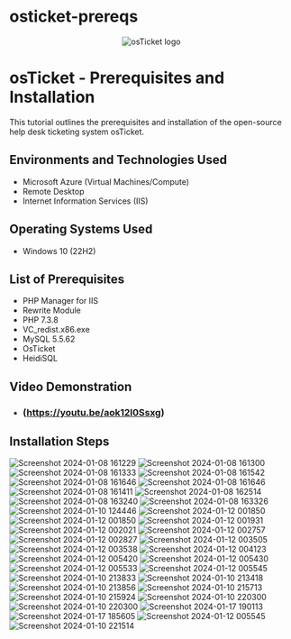 # osticket-prereqs
<p align="center">
<img src="https://i.imgur.com/Clzj7Xs.png" alt="osTicket logo"/>
</p>

<h1>osTicket - Prerequisites and Installation</h1>
This tutorial outlines the prerequisites and installation of the open-source help desk ticketing system osTicket.<br />

<h2>Environments and Technologies Used</h2>

- Microsoft Azure (Virtual Machines/Compute)
- Remote Desktop
- Internet Information Services (IIS)

<h2>Operating Systems Used </h2>

- Windows 10</b> (22H2)

<h2>List of Prerequisites</h2>

- PHP Manager for IIS
- Rewrite Module 
- PHP 7.3.8
- VC_redist.x86.exe
- MySQL 5.5.62
- OsTicket
- HeidiSQL

<h2>Video Demonstration</h2>

- ### (https://youtu.be/aok12l0Ssxg)

<h2>Installation Steps</h2>

![Screenshot 2024-01-08 161229](https://github.com/TakiraMcCoy/osticket-prereqs/assets/155402684/b61e6455-06c7-4d25-b811-45bc1d763158)
![Screenshot 2024-01-08 161300](https://github.com/TakiraMcCoy/osticket-prereqs/assets/155402684/5df5c259-848d-4f21-b448-19191f88be9d)
![Screenshot 2024-01-08 161333](https://github.com/TakiraMcCoy/osticket-prereqs/assets/155402684/1b7a7552-86e3-4d53-9403-b2fec05eece0)
![Screenshot 2024-01-08 161542](https://github.com/TakiraMcCoy/osticket-prereqs/assets/155402684/d380738d-9d62-4525-b4ed-b017ae689957)
![Screenshot 2024-01-08 161646](https://github.com/TakiraMcCoy/osticket-prereqs/assets/155402684/6d8fba19-b555-4774-a7dc-9679880b942f)
![Screenshot 2024-01-08 161646](https://github.com/TakiraMcCoy/osticket-prereqs/assets/155402684/145c53b2-69c2-43a4-b440-8734c5266634)
![Screenshot 2024-01-08 161411](https://github.com/TakiraMcCoy/osticket-prereqs/assets/155402684/698bf4bc-5e72-4e34-a40c-763b61a8c665)
![Screenshot 2024-01-08 162514](https://github.com/TakiraMcCoy/osticket-prereqs/assets/155402684/5a4d2e76-b2ae-4f65-b601-ec43013d74d1)
![Screenshot 2024-01-08 163240](https://github.com/TakiraMcCoy/osticket-prereqs/assets/155402684/e1ab17db-0d1b-419b-be17-7e0297eb6fce)
![Screenshot 2024-01-08 163326](https://github.com/TakiraMcCoy/osticket-prereqs/assets/155402684/783cdd4b-9a42-4529-a8dd-51573394803c)
![Screenshot 2024-01-10 124446](https://github.com/TakiraMcCoy/osticket-prereqs/assets/155402684/1ad168ca-72bd-4e67-a1fe-31abdcc1372b)
![Screenshot 2024-01-12 001850](https://github.com/TakiraMcCoy/osticket-prereqs/assets/155402684/add7c42b-3463-42cb-b066-78411f77d1c1)
![Screenshot 2024-01-12 001850](https://github.com/TakiraMcCoy/osticket-prereqs/assets/155402684/ba0264c4-6fb1-4403-a2cf-81cda3c00797)
![Screenshot 2024-01-12 001931](https://github.com/TakiraMcCoy/osticket-prereqs/assets/155402684/afdf99fb-c149-43bb-bbc6-e25948251768)
![Screenshot 2024-01-12 002021](https://github.com/TakiraMcCoy/osticket-prereqs/assets/155402684/b0a03c42-bc64-4a4c-bf22-1a0b54a143ee)
![Screenshot 2024-01-12 002757](https://github.com/TakiraMcCoy/osticket-prereqs/assets/155402684/a7e4d191-6bdc-43be-abd5-0c7bfdff5638)
![Screenshot 2024-01-12 002827](https://github.com/TakiraMcCoy/osticket-prereqs/assets/155402684/28f2e728-6562-49af-8c01-b5f881594b45)
![Screenshot 2024-01-12 003505](https://github.com/TakiraMcCoy/osticket-prereqs/assets/155402684/f898c113-1f5d-4a18-8afa-06928d317e35)
![Screenshot 2024-01-12 003538](https://github.com/TakiraMcCoy/osticket-prereqs/assets/155402684/389d49a9-5f3c-49ff-85d4-bf3849922038)
![Screenshot 2024-01-12 004123](https://github.com/TakiraMcCoy/osticket-prereqs/assets/155402684/42719db0-6d29-4aa0-a38f-e78633c8e814)
![Screenshot 2024-01-12 005420](https://github.com/TakiraMcCoy/osticket-prereqs/assets/155402684/a76378ab-cb09-4bf2-9c82-ca03860be5c6)
![Screenshot 2024-01-12 005430](https://github.com/TakiraMcCoy/osticket-prereqs/assets/155402684/98835061-f6bb-4a78-b633-b3da09ebdeba)
![Screenshot 2024-01-12 005533](https://github.com/TakiraMcCoy/osticket-prereqs/assets/155402684/f6de300b-9bdf-470b-8729-14315aa1fcba)
![Screenshot 2024-01-12 005545](https://github.com/TakiraMcCoy/osticket-prereqs/assets/155402684/25999536-92cf-4e20-8a5a-a09850a38b41)
![Screenshot 2024-01-10 213833](https://github.com/TakiraMcCoy/osticket-prereqs/assets/155402684/807ab8fc-fe21-4776-9c69-11863a8a361f)
![Screenshot 2024-01-10 213418](https://github.com/TakiraMcCoy/osticket-prereqs/assets/155402684/12f750b4-4f4a-47b1-abdb-6c3405ff07b9)
![Screenshot 2024-01-10 213856](https://github.com/TakiraMcCoy/osticket-prereqs/assets/155402684/6408e8c4-a92c-47c4-976a-1d94cd64b7ca)
![Screenshot 2024-01-10 215713](https://github.com/TakiraMcCoy/osticket-prereqs/assets/155402684/ce245043-99b7-4fcb-8237-9ff97921975a)
![Screenshot 2024-01-10 215924](https://github.com/TakiraMcCoy/osticket-prereqs/assets/155402684/e7fdd27f-311f-4c27-b83d-a5edbad7301f)
![Screenshot 2024-01-10 220300](https://github.com/TakiraMcCoy/osticket-prereqs/assets/155402684/0c05e7c0-728f-4caa-9f4d-8112fdc65b3f)
![Screenshot 2024-01-10 220300](https://github.com/TakiraMcCoy/osticket-prereqs/assets/155402684/ffe86be1-3b28-4e6b-89f4-5a281d514a2d)
![Screenshot 2024-01-17 190113](https://github.com/TakiraMcCoy/osticket-prereqs/assets/155402684/46c174c7-bb1e-4eb3-ae3f-c2781be52521)
![Screenshot 2024-01-17 185605](https://github.com/TakiraMcCoy/osticket-prereqs/assets/155402684/3e6f7803-c3c0-417b-8af1-c06d7477fb38)
![Screenshot 2024-01-12 005545](https://github.com/TakiraMcCoy/osticket-prereqs/assets/155402684/6dae6cca-edd0-48ec-89a9-6323e21541b1)
![Screenshot 2024-01-10 221514](https://github.com/TakiraMcCoy/osticket-prereqs/assets/155402684/bb7d60aa-7c2c-47c3-937c-0eb80e42b359)
